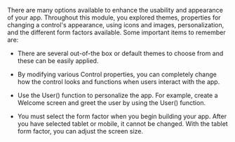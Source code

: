 There are many options available to enhance the usability and appearance
of your app. Throughout this module, you explored themes, properties for
changing a control's appearance, using icons and images,
personalization, and the different form factors available. Some
important items to remember are:

-   There are several out-of-the box or default themes to choose from
    and these can be easily applied.

-   By modifying various Control properties, you can completely change
    how the control looks and functions when users interact with the
    app.

-   Use the User() function to personalize the app. For example, create
    a Welcome screen and greet the user by using the User() function.

-   You must select the form factor when you begin building your app.
    After you have selected tablet or mobile, it cannot be changed. With
    the tablet form factor, you can adjust the screen size. 
